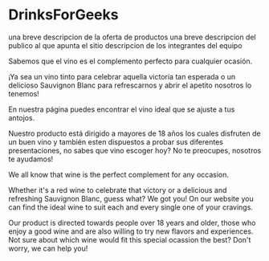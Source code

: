 # DrinksForGeeks

una breve descripcion de la oferta de productos
una breve descripcion del publico al que apunta el sitio
descripcion de los integrantes del equipo

Sabemos que el vino es el complemento perfecto para cualquier ocasión. 

¡Ya sea  un  vino tinto para celebrar aquella victoria tan esperada o un delicioso Sauvignon Blanc para refrescarnos  y abrir el apetito nosotros lo tenemos! 

En nuestra página puedes encontrar el vino ideal que se ajuste a tus antojos. 

Nuestro producto está dirigido  a  mayores de 18 años los cuales disfruten de un buen vino y también esten dispuestos a probar sus diferentes presentaciones, no sabes que vino escoger hoy? No te preocupes, nosotros te ayudamos! 

We all know that wine is the perfect complement for any occasion.

Whether it's a red wine to celebrate  that victory or a delicious and refreshing Sauvignon Blanc, guess what? We got you! On our website you can find the ideal wine to suit each and every single one of your cravings.

Our product is directed towards people over 18 years and older, those who enjoy a good wine and are also willing to try new flavors and experiences. 
Not sure about  which wine would fit this special ocassion the best?  Don't worry, we can help you!

